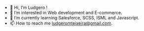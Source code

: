 - 👋 Hi, I’m Ludgero !
- 👀 I’m interested in Web development and E-commerce.
- 🌱 I’m currently learning Salesforce, SCSS, ISML and Javascript.
- 📫 How to reach me ludgeromteixeira@gmail.com.
